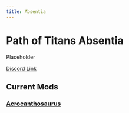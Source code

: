 ```yaml
---
title: Absentia
---
```


# Path of Titans Absentia

Placeholder

[Discord Link](#)

## Current Mods

### [Acrocanthosaurus](./Path-of-Titans-AbsentiaAcro)
